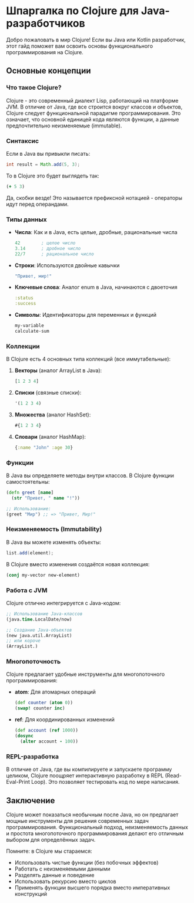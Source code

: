 # Шпаргалка по Clojure для Java-разработчиков

Добро пожаловать в мир Clojure! Если вы Java или Kotlin разработчик, этот гайд поможет вам освоить основы функционального программирования на Clojure.

## Основные концепции

### Что такое Clojure?
Clojure - это современный диалект Lisp, работающий на платформе JVM. В отличие от Java, где все строится вокруг классов и объектов, Clojure следует функциональной парадигме программирования. Это означает, что основной единицей кода являются функции, а данные предпочтительно неизменяемые (immutable).

### Синтаксис
Если в Java вы привыкли писать:
```java
int result = Math.add(5, 3);
```
То в Clojure это будет выглядеть так:
```clojure
(+ 5 3)
```
Да, скобки везде! Это называется префиксной нотацией - операторы идут перед операндами.

### Типы данных
- **Числа**: Как и в Java, есть целые, дробные, рациональные числа
  ```clojure
  42        ; целое число
  3.14      ; дробное число
  22/7      ; рациональное число
  ```

- **Строки**: Используются двойные кавычки
  ```clojure
  "Привет, мир!"
  ```

- **Ключевые слова**: Аналог enum в Java, начинаются с двоеточия
  ```clojure
  :status
  :success
  ```

- **Символы**: Идентификаторы для переменных и функций
  ```clojure
  my-variable
  calculate-sum
  ```

### Коллекции
В Clojure есть 4 основных типа коллекций (все иммутабельные):

1. **Векторы** (аналог ArrayList в Java):
   ```clojure
   [1 2 3 4]
   ```

2. **Списки** (связные списки):
   ```clojure
   '(1 2 3 4)
   ```

3. **Множества** (аналог HashSet):
   ```clojure
   #{1 2 3 4}
   ```

4. **Словари** (аналог HashMap):
   ```clojure
   {:name "John" :age 30}
   ```

### Функции
В Java вы определяете методы внутри классов. В Clojure функции самостоятельны:

```clojure
(defn greet [name]
  (str "Привет, " name "!"))

;; Использование:
(greet "Мир") ;; => "Привет, Мир!"
```

### Неизменяемость (Immutability)
В Java вы можете изменять объекты:
```java
list.add(element);
```

В Clojure вместо изменения создаётся новая коллекция:
```clojure
(conj my-vector new-element)
```

### Работа с JVM
Clojure отлично интегрируется с Java-кодом:
```clojure
;; Использование Java-классов
(java.time.LocalDate/now)

;; Создание Java-объектов
(new java.util.ArrayList)
;; или короче
(ArrayList.)
```

### Многопоточность
Clojure предлагает удобные инструменты для многопоточного программирования:

- **atom**: Для атомарных операций
  ```clojure
  (def counter (atom 0))
  (swap! counter inc)
  ```

- **ref**: Для координированных изменений
  ```clojure
  (def account (ref 1000))
  (dosync
    (alter account - 100))
  ```

### REPL-разработка
В отличие от Java, где вы компилируете и запускаете программу целиком, Clojure поощряет интерактивную разработку в REPL (Read-Eval-Print Loop). Это позволяет тестировать код по мере написания.

## Заключение
Clojure может показаться необычным после Java, но он предлагает мощные инструменты для решения современных задач программирования. Функциональный подход, неизменяемость данных и простота многопоточного программирования делают его отличным выбором для определённых задач.

Помните: в Clojure мы стараемся:
- Использовать чистые функции (без побочных эффектов)
- Работать с неизменяемыми данными
- Разделять данные и поведение
- Использовать рекурсию вместо циклов
- Применять функции высшего порядка вместо императивных конструкций
